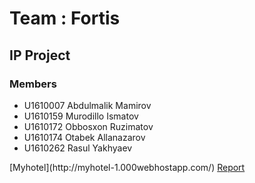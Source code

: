 <h1>Team : Fortis</h1>
<h2>IP Project</h2>
<h3>Members</h3>
<ul>
	<li>U1610007 Abdulmalik Mamirov</li>
	<li>U1610159 Murodillo Ismatov</li>
	<li>U1610172 Obbosxon Ruzimatov</li>
	<li>U1610174 Otabek Allanazarov</li>
	<li>U1610262 Rasul Yakhyaev</li>
</ul>
[Myhotel](http://myhotel-1.000webhostapp.com/)
<a href="report.docx">Report</a>
